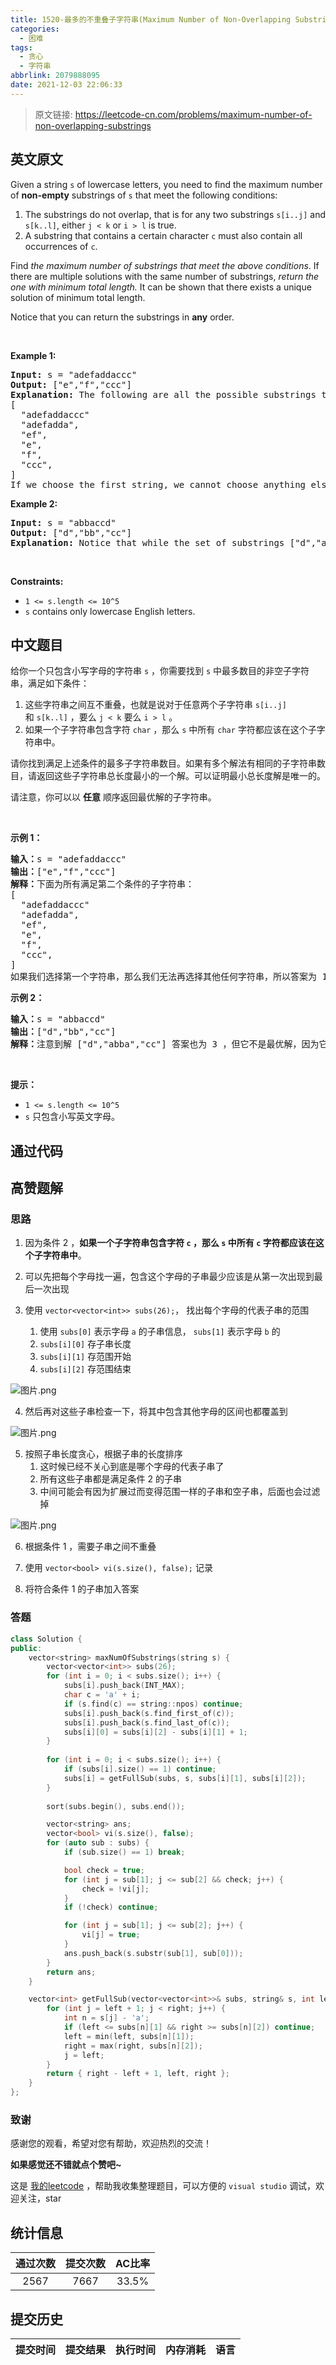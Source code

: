 ```yaml
---
title: 1520-最多的不重叠子字符串(Maximum Number of Non-Overlapping Substrings)
categories:
  - 困难
tags:
  - 贪心
  - 字符串
abbrlink: 2079888095
date: 2021-12-03 22:06:33
---
```


> 原文链接: https://leetcode-cn.com/problems/maximum-number-of-non-overlapping-substrings


## 英文原文
<div><p>Given a string <code>s</code>&nbsp;of lowercase letters, you need to find the maximum number of <strong>non-empty</strong> substrings of&nbsp;<code>s</code>&nbsp;that meet the following conditions:</p>

<ol>
	<li>The substrings do not overlap, that is for any two substrings <code>s[i..j]</code> and <code>s[k..l]</code>, either <code>j &lt; k</code> or <code>i &gt; l</code>&nbsp;is true.</li>
	<li>A substring that contains a certain character&nbsp;<code>c</code>&nbsp;must also contain all occurrences of <code>c</code>.</li>
</ol>

<p>Find <em>the maximum number of substrings that meet the above conditions</em>. If there are multiple solutions with the same number of substrings, <em>return the one with minimum total length.&nbsp;</em>It can be shown that there exists a unique solution of minimum total length.</p>

<p>Notice that you can return the substrings in <strong>any</strong> order.</p>

<p>&nbsp;</p>
<p><strong>Example 1:</strong></p>

<pre>
<strong>Input:</strong> s = &quot;adefaddaccc&quot;
<strong>Output:</strong> [&quot;e&quot;,&quot;f&quot;,&quot;ccc&quot;]
<b>Explanation:</b>&nbsp;The following are all the possible substrings that meet the conditions:
[
&nbsp; &quot;adefaddaccc&quot;
&nbsp; &quot;adefadda&quot;,
&nbsp; &quot;ef&quot;,
&nbsp; &quot;e&quot;,
  &quot;f&quot;,
&nbsp; &quot;ccc&quot;,
]
If we choose the first string, we cannot choose anything else and we&#39;d get only 1. If we choose &quot;adefadda&quot;, we are left with &quot;ccc&quot; which is the only one that doesn&#39;t overlap, thus obtaining 2 substrings. Notice also, that it&#39;s not optimal to choose &quot;ef&quot; since it can be split into two. Therefore, the optimal way is to choose [&quot;e&quot;,&quot;f&quot;,&quot;ccc&quot;] which gives us 3 substrings. No other solution of the same number of substrings exist.
</pre>

<p><strong>Example 2:</strong></p>

<pre>
<strong>Input:</strong> s = &quot;abbaccd&quot;
<strong>Output:</strong> [&quot;d&quot;,&quot;bb&quot;,&quot;cc&quot;]
<b>Explanation: </b>Notice that while the set of substrings [&quot;d&quot;,&quot;abba&quot;,&quot;cc&quot;] also has length 3, it&#39;s considered incorrect since it has larger total length.
</pre>

<p>&nbsp;</p>
<p><strong>Constraints:</strong></p>

<ul>
	<li><code>1 &lt;= s.length &lt;= 10^5</code></li>
	<li><code>s</code>&nbsp;contains only lowercase English letters.</li>
</ul>
</div>

## 中文题目
<div><p>给你一个只包含小写字母的字符串&nbsp;<code>s</code>&nbsp;，你需要找到 <code>s</code>&nbsp;中最多数目的非空子字符串，满足如下条件：</p>

<ol>
	<li>这些字符串之间互不重叠，也就是说对于任意两个子字符串&nbsp;<code>s[i..j]</code> 和&nbsp;<code>s[k..l]</code>&nbsp;，要么&nbsp;<code>j &lt; k</code>&nbsp;要么&nbsp;<code>i &gt; l</code>&nbsp;。</li>
	<li>如果一个子字符串包含字符&nbsp;<code>char</code> ，那么&nbsp;<code>s</code>&nbsp;中所有&nbsp;<code>char</code> 字符都应该在这个子字符串中。</li>
</ol>

<p>请你找到满足上述条件的最多子字符串数目。如果有多个解法有相同的子字符串数目，请返回这些子字符串总长度最小的一个解。可以证明最小总长度解是唯一的。</p>

<p>请注意，你可以以 <strong>任意</strong>&nbsp;顺序返回最优解的子字符串。</p>

<p>&nbsp;</p>

<p><strong>示例 1：</strong></p>

<pre><strong>输入：</strong>s = &quot;adefaddaccc&quot;
<strong>输出：</strong>[&quot;e&quot;,&quot;f&quot;,&quot;ccc&quot;]
<strong>解释：</strong>下面为所有满足第二个条件的子字符串：
[
&nbsp; &quot;adefaddaccc&quot;
&nbsp; &quot;adefadda&quot;,
&nbsp; &quot;ef&quot;,
&nbsp; &quot;e&quot;,
  &quot;f&quot;,
&nbsp; &quot;ccc&quot;,
]
如果我们选择第一个字符串，那么我们无法再选择其他任何字符串，所以答案为 1 。如果我们选择 &quot;adefadda&quot; ，剩下子字符串中我们只可以选择 &quot;ccc&quot; ，它是唯一不重叠的子字符串，所以答案为 2 。同时我们可以发现，选择 &quot;ef&quot; 不是最优的，因为它可以被拆分成 2 个子字符串。所以最优解是选择 [&quot;e&quot;,&quot;f&quot;,&quot;ccc&quot;] ，答案为 3 。不存在别的相同数目子字符串解。
</pre>

<p><strong>示例 2：</strong></p>

<pre><strong>输入：</strong>s = &quot;abbaccd&quot;
<strong>输出：</strong>[&quot;d&quot;,&quot;bb&quot;,&quot;cc&quot;]
<strong>解释：</strong>注意到解 [&quot;d&quot;,&quot;abba&quot;,&quot;cc&quot;] 答案也为 3 ，但它不是最优解，因为它的总长度更长。
</pre>

<p>&nbsp;</p>

<p><strong>提示：</strong></p>

<ul>
	<li><code>1 &lt;= s.length &lt;= 10^5</code></li>
	<li><code>s</code>&nbsp;只包含小写英文字母。</li>
</ul>
</div>

## 通过代码
<RecoDemo>
</RecoDemo>


## 高赞题解
### 思路
1. 因为条件 2 ，**如果一个子字符串包含字符 `c` ，那么 `s` 中所有 `c` 字符都应该在这个子字符串中**。

2. 可以先把每个字母找一遍，包含这个字母的子串最少应该是从第一次出现到最后一次出现

3. 使用 `vector<vector<int>> subs(26);`， 找出每个字母的代表子串的范围
    1. 使用 `subs[0]` 表示字母 `a` 的子串信息， `subs[1]` 表示字母 `b` 的
    2. `subs[i][0]` 存子串长度
    3. `subs[i][1]` 存范围开始
    4. `subs[i][2]` 存范围结束

![图片.png](../images/maximum-number-of-non-overlapping-substrings-0.png)

4. 然后再对这些子串检查一下，将其中包含其他字母的区间也都覆盖到

![图片.png](../images/maximum-number-of-non-overlapping-substrings-1.png)

5. 按照子串长度贪心，根据子串的长度排序
    1. 这时候已经不关心到底是哪个字母的代表子串了
    2. 所有这些子串都是满足条件 2 的子串
    3. 中间可能会有因为扩展过而变得范围一样的子串和空子串，后面也会过滤掉

![图片.png](../images/maximum-number-of-non-overlapping-substrings-2.png)

6. 根据条件 1 ，需要子串之间不重叠

7. 使用 `vector<bool> vi(s.size(), false);` 记录

8. 将符合条件 1 的子串加入答案


### 答题
```c++ []
class Solution {
public:
    vector<string> maxNumOfSubstrings(string s) {
        vector<vector<int>> subs(26);
        for (int i = 0; i < subs.size(); i++) {
            subs[i].push_back(INT_MAX);
            char c = 'a' + i;
            if (s.find(c) == string::npos) continue;
            subs[i].push_back(s.find_first_of(c));
            subs[i].push_back(s.find_last_of(c));
            subs[i][0] = subs[i][2] - subs[i][1] + 1;
        }
        
        for (int i = 0; i < subs.size(); i++) {
            if (subs[i].size() == 1) continue;
            subs[i] = getFullSub(subs, s, subs[i][1], subs[i][2]);
        }
        
        sort(subs.begin(), subs.end());

        vector<string> ans;
        vector<bool> vi(s.size(), false);
        for (auto sub : subs) {
            if (sub.size() == 1) break;

            bool check = true;
            for (int j = sub[1]; j <= sub[2] && check; j++) {
                check = !vi[j];
            }
            if (!check) continue;

            for (int j = sub[1]; j <= sub[2]; j++) {
                vi[j] = true;
            }
            ans.push_back(s.substr(sub[1], sub[0]));
        }
        return ans;
    }

    vector<int> getFullSub(vector<vector<int>>& subs, string& s, int left, int right) {
        for (int j = left + 1; j < right; j++) {
            int n = s[j] - 'a';
            if (left <= subs[n][1] && right >= subs[n][2]) continue;
            left = min(left, subs[n][1]);
            right = max(right, subs[n][2]);
            j = left;
        }
        return { right - left + 1, left, right };
    }
};
```



### 致谢

感谢您的观看，希望对您有帮助，欢迎热烈的交流！  

**如果感觉还不错就点个赞吧~**

这是 [我的leetcode](https://github.com/AhJo53589/leetcode-cn) ，帮助我收集整理题目，可以方便的 `visual studio` 调试，欢迎关注，star



## 统计信息
| 通过次数 | 提交次数 | AC比率 |
| :------: | :------: | :------: |
|    2567    |    7667    |   33.5%   |

## 提交历史
| 提交时间 | 提交结果 | 执行时间 |  内存消耗  | 语言 |
| :------: | :------: | :------: | :--------: | :--------: |
